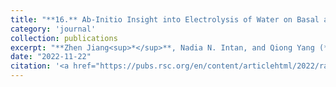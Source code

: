 ```yaml
---
title: "**16.** Ab-Initio Insight into Electrolysis of Water on Basal and Edge (Fullerene C<sub>20</sub>) Surfaces of 4 Å Single-Walled Carbon Nanotubes"
category: 'journal'
collection: publications
excerpt: "**Zhen Jiang<sup>*</sup>**, Nadia N. Intan, and Qiong Yang (**<sup>*</sup>: corresponding authors**)"
date: "2022-11-22"
citation: '<a href="https://pubs.rsc.org/en/content/articlehtml/2022/ra/d2ra06123f"> <span style="color: blue"><i><B>RSC Adv.</B></i></span> 12, 33552-33558 (2022) </a>'
---
```

